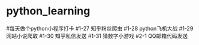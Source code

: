 # python_learning
#每天做个python小程序打卡
#1-27 知乎粉丝爬虫
#1-28 python飞机大战
#1-29 网站小说爬取
#1-30 知乎私信发送
#1-31 猜数字小游戏
#2-1  QQ邮箱代码发送
